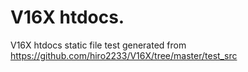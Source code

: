 # V16X htdocs.

V16X htdocs static file test generated from https://github.com/hiro2233/V16X/tree/master/test_src
